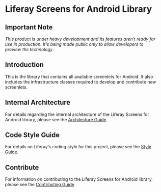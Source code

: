 # Liferay Screens for Android Library

## Important Note

*This product is under heavy development and its features aren't ready for use in production. It's being made public only to allow developers to preview the technology*.

## Introduction

This is the library that contains all available screenlets for Android. It also includes the infrastructure classes required to develop and contribute new screenlets. 

## Internal Architecture

For details regarding the internal architecture of the Liferay Screens for Android library, please see the [Architecture Guide](documentation/architecture.md).

## Code Style Guide

For details on Liferay's coding style for this project, please see the [Style Guide](documentation/style_guide.md).

## Contribute

For information on contributing to the Liferay Screens for Android library, please see the [Contributing Guide](https://github.com/liferay/liferay-screens/tree/master/CONTRIBUTING.md).

